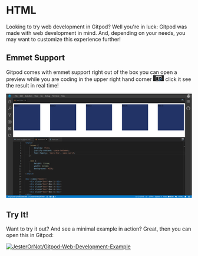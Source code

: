 # HTML

Looking to try web development in Gitpod? Well you're in luck: Gitpod was made with web development in mind. And, depending on your needs, you may want to customize this experience further!

## Emmet Support

Gitpod comes with emmet support right out of the box you can open a preview while you are coding in the upper right hand corner ![preview icon](images/preview.png) click it see the result in real time!

![image of preview](images/emmet_preview.png)

## Try It!

Want to try it out? And see a minimal example in action? Great, then you can open this in Gitpod:

[![JesterOrNot/Gitpod-Web-Development-Example](https://gitpod.io/button/open-in-gitpod.svg)](https://gitpod.io/#https://github.com/JesterOrNot/Gitpod-Web-Development-Example)
